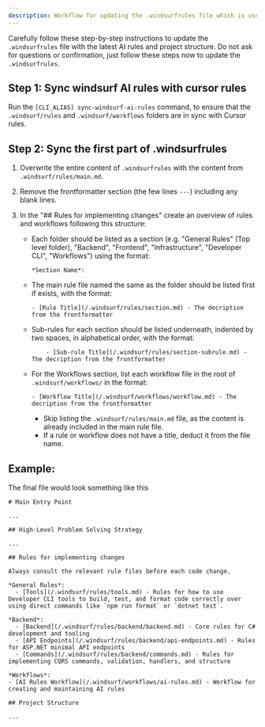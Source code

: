 ```yaml
---
description: Workflow for updating the .windsurfrules file which is used by Windsurf's JetBrains Add-in.
---
```


Carefully follow these step-by-step instructions to update the `.windsurfrules` file with the latest AI rules and project structure. Do not ask for questions or confirmation, just follow these steps now to update the `.windsurfrules`.

## Step 1: Sync windsurf AI rules with cursor rules

Run the `[CLI_ALIAS] sync-windsurf-ai-rules` command, to ensure that the `.windsurf/rules` and `.windsurf/workflows` folders are in sync with Cursor rules.

## Step 2: Sync the first part of .windsurfrules

1. Overwrite the entire content of `.windsurfrules` with the content from `.windsurf/rules/main.md`. 

2. Remove the frontformatter section (the few lines `---`) including any blank lines.

3. In the "## Rules for implementing changes" create an overview of rules and workflows following this structure:

   - Each folder should be listed as a section (e.g. "General Rules" (Top level folder), "Backend", "Frontend", "Infrastructure", "Developer CLI", "Workflows") using the format:
     ```
     *Section Name*:
     ```

   - The main rule file named the same as the folder should be listed first if exists, with the format:
     ```
     - [Rule Title](/.windsurf/rules/section.md) - The decription from the frontformatter
     ```

   - Sub-rules for each section should be listed underneath, indented by two spaces, in alphabetical order, with the format:
     ```
         - [Sub-rule Title](/.windsurf/rules/section-subrule.md) - The decription from the frontformatter
     ```

   - For the Workflows section, list each workflow file in the root of `.windsurf/workflows/` in the format:
     ```
     - [Workflow Title](/.windsurf/workflows/workflow.md) - The decription from the frontformatter
     ```

     * Skip listing the `.windsurf/rules/main.md` file, as the content is already included in the main rule file.
     * If a rule or workflow does not have a title, deduct it from the file name.
  
## Example:

The final file would look something like this

   ```
   # Main Entry Point

   ...

   ## High-Level Problem Solving Strategy

   ...

   ## Rules for implementing changes

   Always consult the relevant rule files before each code change.

   *General Rules*:
     - [Tools](/.windsurf/rules/tools.md) - Rules for how to use Developer CLI tools to build, test, and format code correctly over using direct commands like `npm run format` or `dotnet test`.

   *Backend*:
     - [Backend](/.windsurf/rules/backend/backend.md) - Core rules for C# development and tooling
     - [API Endpoints](/.windsurf/rules/backend/api-endpoints.md) - Rules for ASP.NET minimal API endpoints
     - [Commands](/.windsurf/rules/backend/commands.md) - Rules for implementing CQRS commands, validation, handlers, and structure

   *Workflows*:
   - [AI Rules Workflow](/.windsurf/workflows/ai-rules.md) - Workflow for creating and maintaining AI rules

   ## Project Structure

   ...
   
   ```
